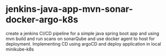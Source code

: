 # jenkins-java-app-mvn-sonar-docker-argo-k8s
create a jenkins CI/CD pipeline for a simple java spring boot app and using mvn build and run scans on sonarQube and use docker agent to host for deployment. Implementing CD using argoCD and deploy application in local minikube-k8s

